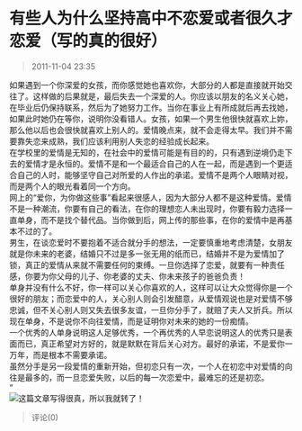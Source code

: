 # 有些人为什么坚持高中不恋爱或者很久才恋爱（写的真的很好）

> 2011-11-04 23:35

如果遇到一个你深爱的女孩，而你感觉她也喜欢你，大部分的人都是直接就开始交往了。这样做的后果就是，最后失去一个深爱的人。你应该以朋友的名义关心她，在毕业后仍保持联系，然后为了她努力工作。当你在事业上有所成就后再去找她，如果此时她仍在等你，说明你没看错人。女孩，如果一个男生他很快就喜欢上妳，那么他以后也会很快就喜欢上别人的。爱情晚点来，就不会走得太早。我们并不需要靠失恋来成熟，我们应该利用别人失恋的经验成长起来。  
在学校里的爱情是无知的，在社会中的爱情可能是有目的的，只有遇到逆境仍走下去的爱情才是永恒的。爱情不是和一个最适合自己的人在一起，而是遇到一个更适合自己的人时，能够坚守自己对所爱的人作出的承诺。爱情不是两个人眼睛对视，而是两个人的眼光看着同一个方向。  
网上的“爱你，为你做这些事”看起来很感人，因为大部分人都不是这种爱情。爱情不是一种潮流，你要有自己的看法，在你的理想恋人未出现时，你要有毅力选择一直单身，而不是找个替代品。当你做到后，网上传的那些事，在你的爱情中是再基本不过的了。  
男生，在谈恋爱时不要抱着不适合就分手的想法，一定要慎重地考虑清楚，女朋友就是你未来的老婆，结婚只不过是多一张无用的纸而已，结婚并不是为爱情加了锁，真正的爱情从来就不需要任何的束缚。一旦你选择了恋爱，就要有一种责任感，你要为你父母的儿子、你老婆的丈夫、你未来孩子的爸爸负责！  
单身并没有什么不好，你一样可以关心你喜欢的人，这样可以让大众觉得你是一个很好的朋友；而恋爱中的人，关心别人则会引发醋意，从爱情观说也是对爱情不够忠诚，但不关心别人则又失去很多友谊，一旦你分手了，就赔了夫人又折兵。所以现在单身，不是说你不向往爱情，而是证明你对未来的她的一份痴情。  
一个优秀的人单身说明这人足够优秀，一个再优秀的人早恋说明这人的优秀只是表面而已，真正希望对方好的，就是默默在背后关心对方。最好的承诺，不是爱你一万年，而是根本不需要承诺。  
虽然分手是另一段爱情的重新开始，但初恋只有一次，一个人在初恋中对爱情的向往是最多的，而一旦恋爱失败，以后的每一次恋爱中，最难忘的还是初恋。  
”  
[![](http://ddns.4a1801.life:5244/d/Onedrive-4A1801/%E4%B8%AA%E4%BA%BA%E5%BB%BA%E7%AB%99/public/Qzone_wyf/Blogs/images/FF26084A.gif)](http://ddns.4a1801.life:5244/d/Onedrive-4A1801/%E4%B8%AA%E4%BA%BA%E5%BB%BA%E7%AB%99/public/Qzone_wyf/Blogs/images/FF26084A.gif)这篇文章写得很真，所以我就转了！

> 评论(0)
